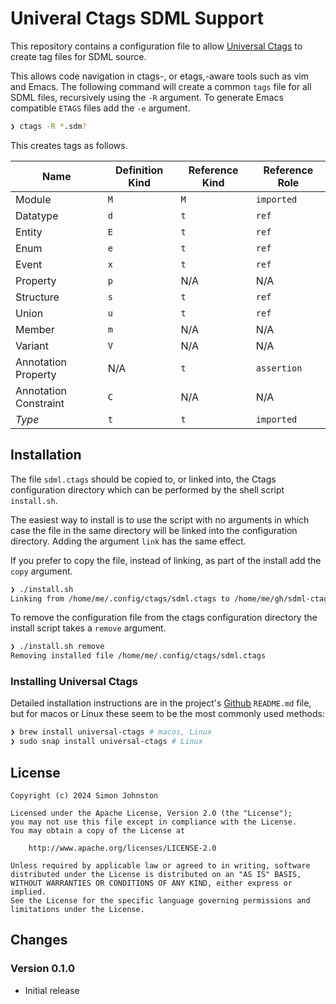 # Univeral Ctags SDML Support

This repository contains a configuration file to allow [Universal
Ctags](https://ctags.io/) to create tag files for SDML source.

This allows code navigation in ctags-, or etags,-aware tools such as vim and
Emacs. The following command will create a common `tags` file for all SDML
files, recursively using the `-R` argument. To generate Emacs compatible `ETAGS`
files add the `-e` argument.

```bash
❯ ctags -R *.sdm?
```

This creates tags as follows.

| **Name**              | **Definition Kind** | **Reference Kind** | **Reference Role** |
|-----------------------|---------------------|--------------------|--------------------|
| Module                | `M`                 | `M`                | `imported`         |
| Datatype              | `d`                 | `t`                | `ref`              |
| Entity                | `E`                 | `t`                | `ref`              |
| Enum                  | `e`                 | `t`                | `ref`              |
| Event                 | `x`                 | `t`                | `ref`              |
| Property              | `p`                 | N/A                | N/A                |
| Structure             | `s`                 | `t`                | `ref`              |
| Union                 | `u`                 | `t`                | `ref`              |
| Member                | `m`                 | N/A                | N/A                |
| Variant               | `V`                 | N/A                | N/A                |
| Annotation Property   | N/A                 | `t`                | `assertion`        |
| Annotation Constraint | `C`                 | N/A                | N/A                |
| *Type*                | `t`                 | `t`                | `imported`         |

## Installation

The file `sdml.ctags` should be copied to, or linked into, the Ctags
configuration directory which can be performed by the shell script `install.sh`.

The easiest way to install is to use the script with no arguments in which case
the file in the same directory will be linked into the configuration directory.
Adding the argument `link` has the same effect.

If you prefer to copy the file, instead of linking, as part of the install add
the `copy` argument.

```bash
❯ ./install.sh
Linking from /home/me/.config/ctags/sdml.ctags to /home/me/gh/sdml-ctags/sdml.ctags
```

To remove the configuration file from the ctags configuration directory the
install script takes a `remove` argument.

```bash
❯ ./install.sh remove
Removing installed file /home/me/.config/ctags/sdml.ctags
```

### Installing Universal Ctags

Detailed installation instructions are in the project's
[Github](https://github.com/universal-ctags/ctags) `README.md` file, but for
macos or Linux these seem to be the most commonly used methods:

```bash
❯ brew install universal-ctags # macos, Linux
❯ sudo snap install universal-ctags # Linux
```

## License

```text
Copyright (c) 2024 Simon Johnston

Licensed under the Apache License, Version 2.0 (the "License");
you may not use this file except in compliance with the License.
You may obtain a copy of the License at

    http://www.apache.org/licenses/LICENSE-2.0

Unless required by applicable law or agreed to in writing, software
distributed under the License is distributed on an "AS IS" BASIS,
WITHOUT WARRANTIES OR CONDITIONS OF ANY KIND, either express or implied.
See the License for the specific language governing permissions and
limitations under the License.
```

## Changes

### Version 0.1.0

* Initial release
